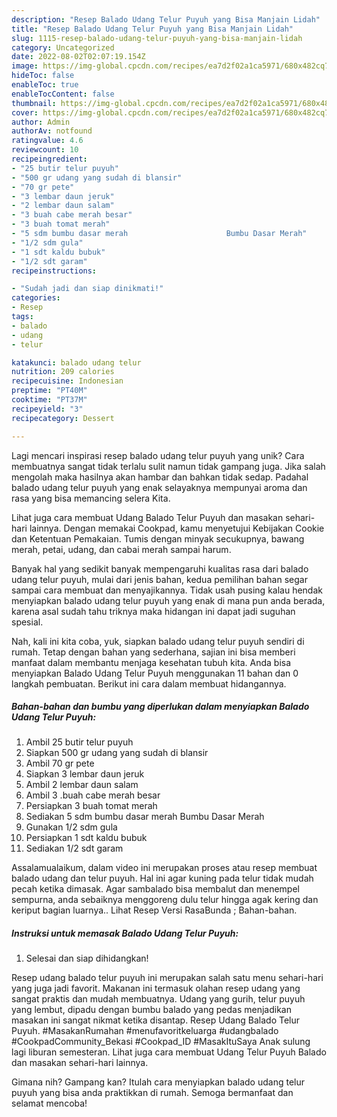 ```yaml
---
description: "Resep Balado Udang Telur Puyuh yang Bisa Manjain Lidah"
title: "Resep Balado Udang Telur Puyuh yang Bisa Manjain Lidah"
slug: 1115-resep-balado-udang-telur-puyuh-yang-bisa-manjain-lidah
category: Uncategorized
date: 2022-08-02T02:07:19.154Z
image: https://img-global.cpcdn.com/recipes/ea7d2f02a1ca5971/680x482cq70/balado-udang-telur-puyuh-foto-resep-utama.jpg
hideToc: false
enableToc: true
enableTocContent: false
thumbnail: https://img-global.cpcdn.com/recipes/ea7d2f02a1ca5971/680x482cq70/balado-udang-telur-puyuh-foto-resep-utama.jpg
cover: https://img-global.cpcdn.com/recipes/ea7d2f02a1ca5971/680x482cq70/balado-udang-telur-puyuh-foto-resep-utama.jpg
author: Admin
authorAv: notfound
ratingvalue: 4.6
reviewcount: 10
recipeingredient:
- "25 butir telur puyuh"
- "500 gr udang yang sudah di blansir"
- "70 gr pete"
- "3 lembar daun jeruk"
- "2 lembar daun salam"
- "3 buah cabe merah besar"
- "3 buah tomat merah"
- "5 sdm bumbu dasar merah                      Bumbu Dasar Merah"
- "1/2 sdm gula"
- "1 sdt kaldu bubuk"
- "1/2 sdt garam"
recipeinstructions:

- "Sudah jadi dan siap dinikmati!"
categories:
- Resep
tags:
- balado
- udang
- telur

katakunci: balado udang telur 
nutrition: 209 calories
recipecuisine: Indonesian
preptime: "PT40M"
cooktime: "PT37M"
recipeyield: "3"
recipecategory: Dessert

---
```





Lagi mencari inspirasi resep balado udang telur puyuh yang unik? Cara membuatnya sangat tidak terlalu sulit namun tidak gampang juga. Jika salah mengolah maka hasilnya akan hambar dan bahkan tidak sedap. Padahal balado udang telur puyuh yang enak selayaknya mempunyai aroma dan rasa yang bisa memancing selera Kita.





Lihat juga cara membuat Udang Balado Telur Puyuh dan masakan sehari-hari lainnya. Dengan memakai Cookpad, kamu menyetujui Kebijakan Cookie dan Ketentuan Pemakaian. Tumis dengan minyak secukupnya, bawang merah, petai, udang, dan cabai merah sampai harum.

Banyak hal yang sedikit banyak mempengaruhi kualitas rasa dari balado udang telur puyuh, mulai dari jenis bahan, kedua pemilihan bahan segar sampai cara membuat dan menyajikannya. Tidak usah pusing kalau hendak menyiapkan balado udang telur puyuh yang enak di mana pun anda berada, karena asal sudah tahu triknya maka hidangan ini dapat jadi suguhan spesial.






Nah, kali ini kita coba, yuk, siapkan balado udang telur puyuh sendiri di rumah. Tetap dengan bahan yang sederhana, sajian ini bisa memberi manfaat dalam membantu menjaga kesehatan tubuh kita. Anda bisa menyiapkan Balado Udang Telur Puyuh menggunakan 11 bahan dan 0 langkah pembuatan. Berikut ini cara dalam membuat hidangannya.

<!--inarticleads1-->

##### Bahan-bahan dan bumbu yang diperlukan dalam menyiapkan Balado Udang Telur Puyuh:

1. Ambil 25 butir telur puyuh
1. Siapkan 500 gr udang yang sudah di blansir
1. Ambil 70 gr pete
1. Siapkan 3 lembar daun jeruk
1. Ambil 2 lembar daun salam
1. Ambil 3 .buah cabe merah besar
1. Persiapkan 3 buah tomat merah
1. Sediakan 5 sdm bumbu dasar merah                      Bumbu Dasar Merah
1. Gunakan 1/2 sdm gula
1. Persiapkan 1 sdt kaldu bubuk
1. Sediakan 1/2 sdt garam


Assalamualaikum, dalam video ini merupakan proses atau resep membuat balado udang dan telur puyuh. Hal ini agar kuning pada telur tidak mudah pecah ketika dimasak. Agar sambalado bisa membalut dan menempel sempurna, anda sebaiknya menggoreng dulu telur hingga agak kering dan keriput bagian luarnya.. Lihat Resep Versi RasaBunda ; Bahan-bahan. 

<!--inarticleads2-->

##### Instruksi untuk memasak Balado Udang Telur Puyuh:


1. Selesai dan siap dihidangkan!

Resep udang balado telur puyuh ini merupakan salah satu menu sehari-hari yang juga jadi favorit. Makanan ini termasuk olahan resep udang yang sangat praktis dan mudah membuatnya. Udang yang gurih, telur puyuh yang lembut, dipadu dengan bumbu balado yang pedas menjadikan masakan ini sangat nikmat ketika disantap. Resep Udang Balado Telur Puyuh. #MasakanRumahan #menufavoritkeluarga #udangbalado #CookpadCommunity_Bekasi #Cookpad_ID #MasakItuSaya Anak sulung lagi liburan semesteran. Lihat juga cara membuat Udang Telur Puyuh Balado dan masakan sehari-hari lainnya. 

Gimana nih? Gampang kan? Itulah cara menyiapkan balado udang telur puyuh yang bisa anda praktikkan di rumah. Semoga bermanfaat dan selamat mencoba!
